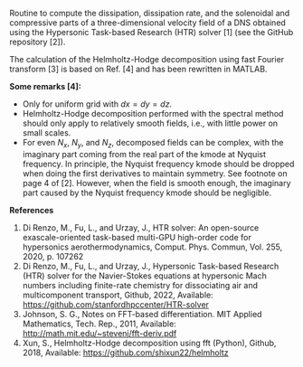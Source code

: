 Routine to compute the dissipation, dissipation rate, and the solenoidal and compressive parts of a three-dimensional velocity field of a DNS obtained using the Hypersonic Task-based Research (HTR) solver [1] (see the GitHub repository [2]).
    
The calculation of the Helmholtz-Hodge decomposition using fast Fourier transform [3] is based on Ref. [4] and has been rewritten in MATLAB.

**Some remarks [4]:**
 * Only for uniform grid with $dx = dy = dz$.
 * Helmholtz-Hodge decomposition performed with the spectral method should only apply to relatively smooth fields, i.e., with little power on small scales.
 * For even $N_x$, $N_y$, and $N_z$, decomposed fields can be complex, with the imaginary part coming from the real part of the kmode at Nyquist frequency. In principle, the Nyquist frequency kmode should be dropped when doing the first derivatives to maintain symmetry. See footnote on page 4 of [2]. However, when the field is smooth enough, the imaginary part caused by the Nyquist frequency kmode should be negligible.

**References**
1. Di Renzo, M., Fu, L., and Urzay, J., HTR solver: An open-source exascale-oriented task-based multi-GPU high-order code for hypersonics aerothermodynamics, Comput. Phys. Commun, Vol. 255, 2020, p. 107262
2. Di Renzo, M., Fu, L., and Urzay, J., Hypersonic Task-based Research (HTR) solver for the Navier-Stokes equations at hypersonic Mach numbers including finite-rate chemistry for dissociating air and multicomponent transport, Github, 2022, Available: https://github.com/stanfordhpccenter/HTR-solver
3. Johnson, S. G., Notes on FFT-based differentiation. MIT Applied Mathematics, Tech. Rep., 2011, Available: http://math.mit.edu/~stevenj/fft-deriv.pdf
4. Xun, S., Helmholtz-Hodge decomposition using fft (Python), Github, 2018, Available: https://github.com/shixun22/helmholtz
